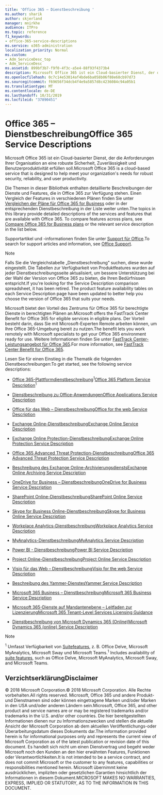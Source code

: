 ```yaml
---
title: 'Office 365 – Dienstbeschreibung '
ms.author: sharik
author: skjerland
manager: mnirkhe
audience: ITPro
ms.topic: reference
f1_keywords:
- office-365-service-descriptions
ms.service: o365-administration
localization_priority: Normal
ms.custom:
- Adm_ServiceDesc_top
- Adm_ServiceDesc
ms.assetid: 899bf3b7-f9f0-4f3c-a5e4-88f93f4373b4
description: Microsoft Office 365 ist ein Cloud-basierter Dienst, der die Anforderungen Ihrer Organisation an eine robuste Sicherheit, Zuverlässigkeit und Benutzerproduktivität erfüllen soll.
ms.openlocfilehash: 0c7c14e53014af4bde6ba058b06f88e68cb97d73
ms.sourcegitcommit: f69656f34dcb4f4e9a5857d8c4236084c94a05b1
ms.translationtype: MT
ms.contentlocale: de-DE
ms.lasthandoff: 10/31/2019
ms.locfileid: "37890451"
---
```

# <a name="office-365-service-descriptions"></a><span data-ttu-id="e3f7e-103">Office 365 – Dienstbeschreibung</span><span class="sxs-lookup"><span data-stu-id="e3f7e-103">Office 365 Service Descriptions</span></span> 

<span data-ttu-id="e3f7e-104">Microsoft Office 365 ist ein Cloud-basierter Dienst, der die Anforderungen Ihrer Organisation an eine robuste Sicherheit, Zuverlässigkeit und Benutzerproduktivität erfüllen soll.</span><span class="sxs-lookup"><span data-stu-id="e3f7e-104">Microsoft Office 365 is a cloud-based service that is designed to help meet your organization's needs for robust security, reliability, and user productivity.</span></span> 
  
<span data-ttu-id="e3f7e-p101">Die Themen in dieser Bibliothek enthalten detaillierte Beschreibungen der Dienste und Features, die in Office 365 zur Verfügung stehen. Einen Vergleich der Features in verschiedenen Plänen finden Sie unter [Vergleichen der Pläne für Office 365 for Business](https://go.microsoft.com/fwlink/?LinkID=799177&amp;clcid=0x409) oder in der entsprechenden Dienstbeschreibung in der Liste weiter unten.</span><span class="sxs-lookup"><span data-stu-id="e3f7e-p101">The topics in this library provide detailed descriptions of the services and features that are available with Office 365. To compare features across plans, see [Compare Office 365 for Business plans](https://go.microsoft.com/fwlink/?LinkID=799177&amp;clcid=0x409) or the relevant service description in the list below.</span></span> 
  
<span data-ttu-id="e3f7e-107">Supportartikel und -informationen finden Sie unter [Support für Office](https://support.office.com/).</span><span class="sxs-lookup"><span data-stu-id="e3f7e-107">To search for support articles and information, see [Office Support](https://support.office.com/).</span></span>
  
> [!NOTE]
> <span data-ttu-id="e3f7e-p102">Falls Sie die Vergleichstabelle „Dienstbeschreibung" suchen, diese wurde eingestellt. Die Tabellen zur Verfügbarkeit von Produktfeatures wurden auf jeder Dienstbeschreibungsseite aktualisiert, um bessere Unterstützung bei der Wahl der Version von Office 365 zu bieten, die Ihren Bedürfnissen entspricht.</span><span class="sxs-lookup"><span data-stu-id="e3f7e-p102">If you're looking for the Service Description comparison spreadsheet, it has been retired. The product feature availability tables on each Service Description page have been updated to better help you choose the version of Office 365 that suits your needs.</span></span> 
  
<span data-ttu-id="e3f7e-110">Microsoft bietet den Vorteil des Zentrums für Office 365 für berechtigte Dienste in berechtigten Plänen an.</span><span class="sxs-lookup"><span data-stu-id="e3f7e-110">Microsoft offers the FastTrack Center Benefit for Office 365 for eligible services in eligible plans.</span></span> <span data-ttu-id="e3f7e-111">Der Vorteil besteht darin, dass Sie mit Microsoft-Experten Remote arbeiten können, um Ihre Office 365-Umgebung bereit zu nutzen.</span><span class="sxs-lookup"><span data-stu-id="e3f7e-111">The benefit lets you work remotely with Microsoft specialists to get your Office 365 environment ready for use.</span></span> <span data-ttu-id="e3f7e-112">Weitere Informationen finden Sie unter [FastTrack Center-Leistungsangebot für Office 365](https://docs.microsoft.com/fasttrack/O365-fasttrack-benefit-for-office-365).</span><span class="sxs-lookup"><span data-stu-id="e3f7e-112">For more information, see [FastTrack Center Benefit for Office 365](https://docs.microsoft.com/fasttrack/O365-fasttrack-benefit-for-office-365).</span></span>
  
<span data-ttu-id="e3f7e-113">Lesen Sie für einen Einstieg in die Thematik die folgenden Dienstbeschreibungen:</span><span class="sxs-lookup"><span data-stu-id="e3f7e-113">To get started, see the following service descriptions:</span></span>
  
- <span data-ttu-id="e3f7e-114">[Office 365-Plattformdienstbeschreibung](office-365-platform-service-description/office-365-platform-service-description.md)<sup>1</sup></span><span class="sxs-lookup"><span data-stu-id="e3f7e-114">[Office 365 Platform Service Description](office-365-platform-service-description/office-365-platform-service-description.md)<sup>1</sup></span></span>
    
- [<span data-ttu-id="e3f7e-115">Dienstbeschreibung zu Office-Anwendungen</span><span class="sxs-lookup"><span data-stu-id="e3f7e-115">Office Applications Service Description</span></span>](office-applications-service-description/office-applications-service-description.md)
    
- [<span data-ttu-id="e3f7e-116">Office für das Web – Dienstbeschreibung</span><span class="sxs-lookup"><span data-stu-id="e3f7e-116">Office for the web Service Description</span></span>](office-online-service-description/office-online-service-description.md)
    
- [<span data-ttu-id="e3f7e-117">Exchange Online-Dienstbeschreibung</span><span class="sxs-lookup"><span data-stu-id="e3f7e-117">Exchange Online Service Description</span></span>](exchange-online-service-description/exchange-online-service-description.md)
    
- [<span data-ttu-id="e3f7e-118">Exchange Online Protection-Dienstbeschreibung</span><span class="sxs-lookup"><span data-stu-id="e3f7e-118">Exchange Online Protection Service Description</span></span>](exchange-online-protection-service-description/exchange-online-protection-service-description.md)
    
- [<span data-ttu-id="e3f7e-119">Office 365 Advanced Threat Protection-Dienstbeschreibung</span><span class="sxs-lookup"><span data-stu-id="e3f7e-119">Office 365 Advanced Threat Protection Service Description</span></span>](office-365-advanced-threat-protection-service-description.md)
    
- [<span data-ttu-id="e3f7e-120">Beschreibung des Exchange Online-Archivierungsdiensts</span><span class="sxs-lookup"><span data-stu-id="e3f7e-120">Exchange Online Archiving Service Description</span></span>](exchange-online-archiving-service-description/exchange-online-archiving-service-description.md)
    
- [<span data-ttu-id="e3f7e-121">OneDrive for Business – Dienstbeschreibung</span><span class="sxs-lookup"><span data-stu-id="e3f7e-121">OneDrive for Business Service Description</span></span>](onedrive-for-business-service-description.md)
    
- [<span data-ttu-id="e3f7e-122">SharePoint Online-Dienstbeschreibung</span><span class="sxs-lookup"><span data-stu-id="e3f7e-122">SharePoint Online Service Description</span></span>](sharepoint-online-service-description/sharepoint-online-service-description.md)
    
- [<span data-ttu-id="e3f7e-123">Skype for Business Online-Dienstbeschreibung</span><span class="sxs-lookup"><span data-stu-id="e3f7e-123">Skype for Business Online Service Description</span></span>](skype-for-business-online-service-description/skype-for-business-online-service-description.md)
    
- [<span data-ttu-id="e3f7e-124">Workplace Analytics-Dienstbeschreibung</span><span class="sxs-lookup"><span data-stu-id="e3f7e-124">Workplace Analytics Service Description</span></span>](workplace-analytics-service-description.md)

- [<span data-ttu-id="e3f7e-125">MyAnalytics-Dienstbeschreibung</span><span class="sxs-lookup"><span data-stu-id="e3f7e-125">MyAnalytics Service Description</span></span>](mya-service-description.md)
    
- [<span data-ttu-id="e3f7e-126">Power BI - Dienstbeschreibung</span><span class="sxs-lookup"><span data-stu-id="e3f7e-126">Power BI Service Description</span></span>](power-bi-service-description.md)
    
- [<span data-ttu-id="e3f7e-127">Project Online-Dienstbeschreibung</span><span class="sxs-lookup"><span data-stu-id="e3f7e-127">Project Online Service Description</span></span>](project-online-service-description/project-online-service-description.md)
    
- [<span data-ttu-id="e3f7e-128">Visio für das Web – Dienstbeschreibung</span><span class="sxs-lookup"><span data-stu-id="e3f7e-128">Visio for the web Service Description</span></span>](visio-online-service-description/visio-online-service-description.md)
    
- [<span data-ttu-id="e3f7e-129">Beschreibung des Yammer-Dienstes</span><span class="sxs-lookup"><span data-stu-id="e3f7e-129">Yammer Service Description</span></span>](yammer-service-description/yammer-service-description.md)

- [<span data-ttu-id="e3f7e-130">Microsoft 365 Business – Dienstbeschreibung</span><span class="sxs-lookup"><span data-stu-id="e3f7e-130">Microsoft 365 Business Service Description</span></span>](microsoft-365-service-descriptions/microsoft-365-business-service-description.md)

- [<span data-ttu-id="e3f7e-131">Microsoft 365-Dienste auf Mandantenebene – Leitfaden zur Lizenzierung</span><span class="sxs-lookup"><span data-stu-id="e3f7e-131">Microsoft 365 Tenant-Level Services Licensing Guidance</span></span>](microsoft-365-service-descriptions/microsoft-365-tenantlevel-services-licensing-guidance/microsoft-365-tenantlevel-services-licensing-guidance.md)
    
- [<span data-ttu-id="e3f7e-132">Dienstbeschreibung von Microsoft Dynamics 365 (Online)</span><span class="sxs-lookup"><span data-stu-id="e3f7e-132">Microsoft Dynamics 365 (online) Service Description</span></span>](microsoft-dynamics-365-online-service-description.md)
    
> [!NOTE]
> <span data-ttu-id="e3f7e-133"><sup>1</sup> Umfasst Verfügbarkeit von [Suitefeatures](https://docs.microsoft.com/office365/servicedescriptions/office-365-platform-service-description/office-365-suite-features), z. B. Office Delve, Microsoft MyAnalytics, Microsoft Sway und Microsoft Teams.</span><span class="sxs-lookup"><span data-stu-id="e3f7e-133"><sup>1</sup> Includes availability of [suite features](https://docs.microsoft.com/office365/servicedescriptions/office-365-platform-service-description/office-365-suite-features), such as Office Delve, Microsoft MyAnalytics, Microsoft Sway, and Microsoft Teams.</span></span>
  
## <a name="disclaimer"></a><span data-ttu-id="e3f7e-134">Verzichtserklärung</span><span class="sxs-lookup"><span data-stu-id="e3f7e-134">Disclaimer</span></span>

<span data-ttu-id="e3f7e-135">© 2018 Microsoft Corporation.</span><span class="sxs-lookup"><span data-stu-id="e3f7e-135">© 2018 Microsoft Corporation.</span></span> <span data-ttu-id="e3f7e-136">Alle Rechte vorbehalten.</span><span class="sxs-lookup"><span data-stu-id="e3f7e-136">All rights reserved.</span></span> <span data-ttu-id="e3f7e-137">Microsoft, Office 365 und andere Produkt-und Dienstnamen sind oder können eingetragene Marken und/oder Marken in den USA und/oder anderen Ländern sein.</span><span class="sxs-lookup"><span data-stu-id="e3f7e-137">Microsoft, Office 365, and other product and service names are or may be registered trademarks and/or trademarks in the U.S. and/or other countries.</span></span> <span data-ttu-id="e3f7e-138">Die hier bereitgestellten Informationen dienen nur zu Informationszwecken und stellen die aktuelle Ansicht der Microsoft Corporation ab dem aktuellen Veröffentlichungs-oder Überarbeitungsdatum dieses Dokuments dar.</span><span class="sxs-lookup"><span data-stu-id="e3f7e-138">The information provided herein is for informational purposes only and represents the current view of Microsoft Corporation as of the latest publication or revision date of this document.</span></span> <span data-ttu-id="e3f7e-139">Es handelt sich nicht um einen Dienstvertrag und begeht weder Microsoft noch den Kunden an den hier erwähnten Features, Funktionen oder Verantwortlichkeiten.</span><span class="sxs-lookup"><span data-stu-id="e3f7e-139">It is not intended to be a service contract, and does not commit Microsoft or the customer to any features, capabilities or responsibilities mentioned herein.</span></span> <span data-ttu-id="e3f7e-140">Microsoft übernimmt keine ausdrücklichen, impliziten oder gesetzlichen Garantien hinsichtlich der Informationen in diesem Dokument.</span><span class="sxs-lookup"><span data-stu-id="e3f7e-140">MICROSOFT MAKES NO WARRANTIES, EXPRESS, IMPLIED OR STATUTORY, AS TO THE INFORMATION IN THIS DOCUMENT.</span></span> 
  
